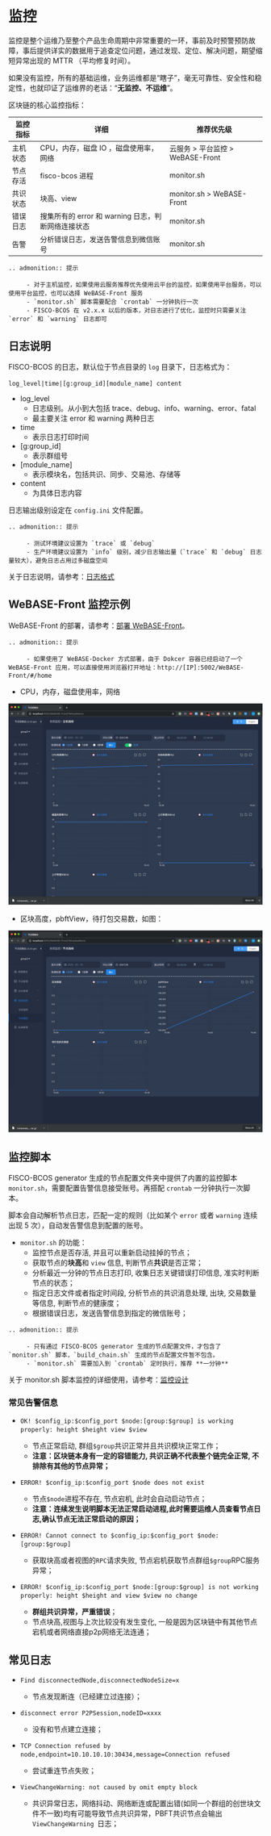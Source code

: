 # 监控

监控是整个运维乃至整个产品生命周期中非常重要的一环，事前及时预警预防故障，事后提供详实的数据用于追查定位问题，通过发现、定位、解决问题，期望缩短异常出现的 MTTR （平均修复时间）。

如果没有监控，所有的基础运维，业务运维都是“瞎子”，毫无可靠性、安全性和稳定性，也就印证了运维界的老话：“**无监控、不运维**”。

区块链的核心监控指标：

| 监控指标  | 详细  | 推荐优先级  |
|---|---|---|
| 主机状态  | CPU，内存，磁盘 IO ，磁盘使用率，网络 | 云服务 > 平台监控 > WeBASE-Front |
| 节点存活  |fisco-bcos 进程 |monitor.sh |
| 共识状态  | 块高、view | monitor.sh > WeBASE-Front  |
| 错误日志  | 搜集所有的 error 和 warning 日志，判断网络连接状态  | monitor.sh|
| 告警  | 分析错误日志，发送告警信息到微信账号  | monitor.sh  |

```eval_rst
.. admonition:: 提示

     - 对于主机监控，如果使用云服务推荐优先使用云平台的监控，如果使用平台服务，可以使用平台监控，也可以选择 WeBASE-Front 服务
     - `monitor.sh` 脚本需要配合 `crontab` 一分钟执行一次
     - FISCO-BCOS 在 v2.x.x 以后的版本，对日志进行了优化，监控时只需要关注 `error` 和 `warning` 日志即可
```

## 日志说明
FISCO-BCOS 的日志，默认位于节点目录的 `log` 目录下，日志格式为：

`log_level|time|[g:group_id][module_name] content`

* log_level 
    * 日志级别。从小到大包括 trace、debug、info、warning、error、fatal
    * 最主要关注 error 和 warning 两种日志
* time
    * 表示日志打印时间
* [g:group_id]
    * 表示群组号
* [module_name]
    * 表示模块名，包括共识、同步、交易池、存储等
* content
    * 为具体日志内容

日志输出级别设定在 `config.ini` 文件配置。

```eval_rst
.. admonition:: 提示

     - 测试环境建议设置为 `trace` 或 `debug`
     - 生产环境建议设置为 `info` 级别，减少日志输出量（`trace` 和 `debug` 日志量较大），避免日志占用过多磁盘空间
```

关于日志说明，请参考：[日志格式](https://fisco-bcos-documentation.readthedocs.io/zh_CN/latest/docs/manual/log_description.html#id1)


## WeBASE-Front 监控示例
WeBASE-Front 的部署，请参考：[部署 WeBASE-Front](https://webasedoc.readthedocs.io/zh_CN/latest/docs/WeBASE-Front/install.html)。

```eval_rst
.. admonition:: 提示

     - 如果使用了 WeBASE-Docker 方式部署，由于 Dokcer 容器已经启动了一个 WeBASE-Front 应用，可以直接使用浏览器打开地址：http://[IP]:5002/WeBASE-Front/#/home 
```

* CPU，内存，磁盘使用率，网络

![](../../images/webase-front-monitor.jpg)


* 区块高度，pbftView，待打包交易数，如图：

![](../../images/webase-front-view-height.jpg)


## 监控脚本

FISCO-BCOS generator 生成的节点配置文件夹中提供了内置的监控脚本 `monitor.sh`，需要配置告警信息接受账号。再搭配 `crontab` 一分钟执行一次脚本。

脚本会自动解析节点日志，匹配一定的规则（比如某个 `error` 或者 `warning` 连续出现 5 次），自动发告警信息到配置的账号。

* `monitor.sh` 的功能：
    * 监控节点是否存活, 并且可以重新启动挂掉的节点；
    * 获取节点的**块高**和 `view` 信息, 判断节点**共识**是否正常；
    * 分析最近一分钟的节点日志打印, 收集日志关键错误打印信息, 准实时判断节点的状态；
    * 指定日志文件或者指定时间段, 分析节点的共识消息处理, 出块, 交易数量等信息, 判断节点的健康度；
    * 根据错误日志，发送告警信息到指定的微信账号；

```eval_rst
.. admonition:: 提示

     - 只有通过 FISCO-BCOS generator 生成的节点配置文件，才包含了 `monitor.sh` 脚本，`build_chain.sh` 生成的节点配置文件暂不包含。
     - `monitor.sh` 需要加入到 `crontab` 定时执行，推荐 **一分钟**
```

关于 monitor.sh 脚本监控的详细使用，请参考：[监控设计](https://fisco-bcos-documentation.readthedocs.io/zh_CN/latest/docs/enterprise_tools/operation.html#id6)


### 常见告警信息
* `OK! $config_ip:$config_port $node:[group:$group] is working properly: height $height view $view`
    * 节点正常启动, 群组`$group`共识正常并且共识模块正常工作；
    * **注意：区块链本身有一定的容错能力, 共识正确不代表整个链完全正常, 不排除有其他的节点异常；**

* ```ERROR! $config_ip:$config_port $node does not exist```
    * 节点`$node`进程不存在, 节点宕机, 此时会自动启动节点；
    * **注意：连续发生说明脚本无法正常启动进程,此时需要运维人员查看节点日志,确认节点无法正常启动的原因；**

* ```ERROR! Cannot connect to $config_ip:$config_port $node:[group:$group]```
    * 获取块高或者视图的`RPC`请求失败, 节点宕机获取节点群组`$group`RPC服务异常；

* ```ERROR! $config_ip:$config_port $node:[group:$group] is not working properly: height $height and view $view no change```
    * **群组共识异常，严重错误**；
    * 节点块高,视图与上次比较没有发生变化,  一般是因为区块链中有其他节点宕机或者网络直接p2p网络无法连通；


## 常见日志
* `Find disconnectedNode,disconnectedNodeSize=x`
    * 节点发现断连（已经建立过连接）；

* `disconnect error P2PSession,nodeID=xxxx`
    * 没有和节点建立连接；

* `TCP Connection refused by node,endpoint=10.10.10.10:30434,message=Connection refused`
    * 尝试重连节点失败；

* `ViewChangeWarning: not caused by omit empty block`
    * 共识异常日志，网络抖动、网络断连或配置出错(如同一个群组的创世块文件不一致)均有可能导致节点共识异常，PBFT共识节点会输出 `ViewChangeWarning `日志；





